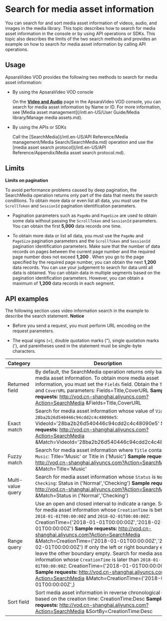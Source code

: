 Search for media asset information 
=======================================================

You can search for and sort media asset information of videos, audio, and images in the media library. This topic describes how to search for media asset information in the console or by using API operations or SDKs. This topic also describes the limits of the two search methods and provides an example on how to search for media asset information by calling API operations.

Usage 
--------------------------

ApsaraVideo VOD provides the following two methods to search for media asset information:

* By using the ApsaraVideo VOD console

  On the **[Video and Audio](https://vod.console.aliyun.com/#/media/video/list)** page in the ApsaraVideo VOD console, you can search for media asset information by Name or ID. For more information, see [Media asset management](/intl.en-US/User Guide/Media library/Manage media assets.md).
  

* By using the APIs or SDKs

  Call the [SearchMedia](/intl.en-US/API Reference/Media management/Media Search/SearchMedia.md) operation and use the [media asset search protocol](/intl.en-US/API Reference/Appendix/Media asset search protocol.md).
  




Limits 
---------------------------

**Limits on pagination** 

To avoid performance problems caused by deep pagination, the SearchMedia operation returns only part of the data that meets the search conditions. To obtain more data or even list all data, you must use the `ScrollToken` and `SessionId` pagination identification parameters.

* Pagination parameters such as `PageNo` and `PageSize` are used to obtain some data without passing the `ScrollToken` and `SessionId` parameters. You can obtain the first **5,000** data records one time.

  

* To obtain more data or list all data, you must use the `PageNo` and `PageSize` pagination parameters and the `ScrollToken` and `SessionId` pagination identification parameters. Make sure that the number of data records on pages between the current page number and the required page number does not exceed **1,200** . When you go to the page specified by the required page number, you can obtain the next **1,200** data records. You can use your judgement to search for data until all data is obtained. You can obtain data in multiple segments based on the pagination identification parameters. However, you can obtain a maximum of **1,200** data records in each segment.

  




API examples 
---------------------------------

The following section uses video information search in the example to describe the search statement.
**Notice**

* Before you send a request, you must perform URL encoding on the request parameters.

  

* The equal signs (=), double quotation marks ("), single quotation marks ('), and parentheses used in the statement must be single-byte characters.

  





|     Category      |                                                                                                                                                                                                                                                                                                                                                                                                                                               Description                                                                                                                                                                                                                                                                                                                                                                                                                                               |
|-------------------|---------------------------------------------------------------------------------------------------------------------------------------------------------------------------------------------------------------------------------------------------------------------------------------------------------------------------------------------------------------------------------------------------------------------------------------------------------------------------------------------------------------------------------------------------------------------------------------------------------------------------------------------------------------------------------------------------------------------------------------------------------------------------------------------------------------------------------------------------------------------------------------------------------|
| Returned field    | By default, the SearchMedia operation returns only basic media asset information. To obtain more media asset information, you must set the `Fields` field. Obtain the `Title` and `CoverURL` parameters: Fields=Title,CoverURL  **Sample requests:**  http://vod.cn-shanghai.aliyuncs.com?Action=SearchMedia &Fields=Title,CoverURL                                                                                                                                                                                                                                                                                                                                                                                                                                                                                     |
| Exact match       | Search for media asset information whose value of `VideoId` is `28ba2b26d540446c94cdd2c4c48090e5`: VideoId='28ba2b26d540446c94cdd2c4c48090e5'  **Sample requests:**  http://vod.cn-shanghai.aliyuncs.com?Action=SearchMedia &Match=VideoId='28ba2b26d540446c94cdd2c4c48090e5'                                                                                                                                                                                                                                                                                                                                                                                                                                                                                                                                           |
| Fuzzy match       | Search for media asset information where `Title` contains `Music`: Title='Music'  or Title in ('Music')  **Sample requests:**  http://vod.cn-shanghai.aliyuncs.com?Action=SearchMedia &Match=Title='Music'                                                                                                                                                                                                                                                                                                                                                                                                                                                                                                                                                                      |
| Multi-value query | Search for media asset information whose `Status` is `Normal` or `Checking`: Status in ('Normal','Checking')  **Sample requests:**  http://vod.cn-shanghai.aliyuncs.com?Action=SearchMedia &Match=Status in ('Normal','Checking')                                                                                                                                                                                                                                                                                                                                                                                                                                                                                                                                                                                       |
| Range query       | Use an open and closed interval to indicate a range. Search for media asset information whose `CreationTime` is between `2018-01-01T00:00:00Z` and `2018-02-01T00:00:00Z`: CreationTime=('2018-01-01T00:00:00Z','2018-02-01T00:00:00Z')  **Sample requests:**  http://vod.cn-shanghai.aliyuncs.com?Action=SearchMedia &Match=CreationTime=('2018-01-01T00:00:00Z','2018-02-01T00:00:00Z')  If only the left or right boundary exists, leave the other boundary empty. Search for media asset information whose `CreationTime` is later than `2018-01-01T00:00:00Z`: CreationTime=('2018-01-01T00:00:00Z',)  **Sample requests:**  http://vod.cn-shanghai.aliyuncs.com?Action=SearchMedia &Match=CreationTime=('2018-01-01T00:00:00Z',)  |
| Sort field        | Sort media asset information in reverse chronological order based on the creation time: CreationTime:Desc  **Sample requests:**  http://vod.cn-shanghai.aliyuncs.com?Action=SearchMedia &SortBy=CreationTime:Desc                                                                                                                                                                                                                                                                                                                                                                                                                                                                                                                                                                                                       |


